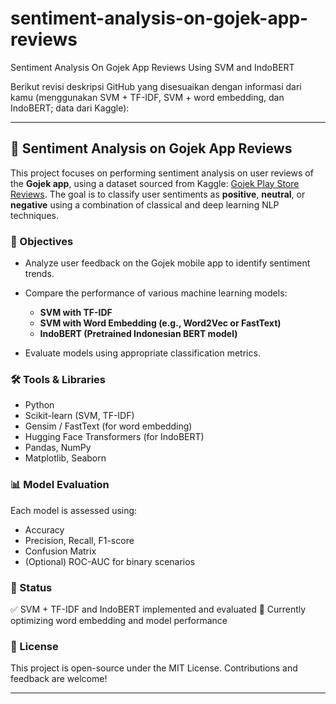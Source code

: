 # sentiment-analysis-on-gojek-app-reviews
Sentiment Analysis On Gojek App Reviews Using SVM and IndoBERT

Berikut revisi deskripsi GitHub yang disesuaikan dengan informasi dari kamu (menggunakan SVM + TF-IDF, SVM + word embedding, dan IndoBERT; data dari Kaggle):

---

## 📱 Sentiment Analysis on Gojek App Reviews

This project focuses on performing sentiment analysis on user reviews of the **Gojek app**, using a dataset sourced from Kaggle: [Gojek Play Store Reviews](https://www.kaggle.com/datasets/dewanakretarta/gojek-playstore-reviews/data). The goal is to classify user sentiments as **positive**, **neutral**, or **negative** using a combination of classical and deep learning NLP techniques.

### 🚀 Objectives

* Analyze user feedback on the Gojek mobile app to identify sentiment trends.
* Compare the performance of various machine learning models:

  * **SVM with TF-IDF**
  * **SVM with Word Embedding (e.g., Word2Vec or FastText)**
  * **IndoBERT (Pretrained Indonesian BERT model)**
* Evaluate models using appropriate classification metrics.

### 🛠️ Tools & Libraries

* Python
* Scikit-learn (SVM, TF-IDF)
* Gensim / FastText (for word embedding)
* Hugging Face Transformers (for IndoBERT)
* Pandas, NumPy
* Matplotlib, Seaborn

### 📊 Model Evaluation

Each model is assessed using:

* Accuracy
* Precision, Recall, F1-score
* Confusion Matrix
* (Optional) ROC-AUC for binary scenarios

### 📌 Status

✅ SVM + TF-IDF and IndoBERT implemented and evaluated
🔧 Currently optimizing word embedding and model performance

### 📄 License

This project is open-source under the MIT License. Contributions and feedback are welcome!

---

